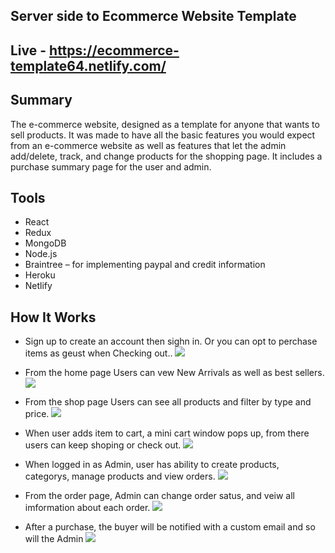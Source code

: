 ## Server side to Ecommerce Website Template

## Live - https://ecommerce-template64.netlify.com/

## Summary
The e-commerce website, designed as a template for anyone that wants to sell products. It was made to have all the basic features you would expect from an e-commerce website as well as features that let the admin add/delete, track, and change products for the shopping page. It includes a purchase summary page for the user and admin. 
## Tools
 - React
 - Redux
 - MongoDB 
 - Node.js
 - Braintree – for implementing paypal and credit information
 - Heroku
 - Netlify
 
 ## How It Works
 - Sign up to create an account then sighn in. Or you can opt to perchase items as geust when Checking out.. 
![](https://i.imgur.com/6eFdth0.png)

 - From the home page Users can vew New Arrivals as well as best sellers.
 ![](https://i.imgur.com/43WWjib.png)

 - From the shop page Users can see all products and filter by type and price.
![](https://imgur.com/Trqv4oy.png)

 - When user adds item to cart, a mini cart window pops up, from there users can keep shoping or check out.
 ![](https://imgur.com/korIRsO.jpg)
 
 - When logged in as Admin, user has ability to create products, categorys, manage products and view orders.
 ![](https://imgur.com/r5gywbt.jpg)

 - From the order page, Admin can change order satus, and veiw all imformation about each order. 
 ![](https://imgur.com/zaylxt7.jpg)

 - After a purchase, the buyer will be notified with a custom email and so will the Admin 
 ![](https://i.imgur.com/XvvG6Yk.png)
